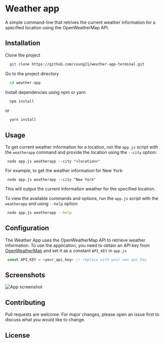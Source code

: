 
# Weather app

A simple command-line that retrives the current weather information for a specified location using the OpenWeatherMap API.


## Installation

Clone the project

```bash
  git clone https://github.com/coung21/weather-app-terminal.git
```

Go to the project directory

```bash
  cd weather-app
```

Install dependencies using npm or yarn

```bash
  npm install
```

or

```bash
  yarn install
```



## Usage

To get current weather information for a location, run the `app.js` script with the `weatherapp` command and provide the location using the `--city` option:
```arduino
 node app.js weatherapp --city "<location>"
```
For example, to get the weather information for New York:
```arduino
 node app.js weatherapp --city "New York"
```
This will output the current information weather for the specified location.

To view the available commands and options, run the `app.js` script with the `weatherapp` and using `--help` option:

```bash
 node app.js weatherapp --help
```




## Configuration

The Weather App uses the OpenWeatherMap API to retrieve weather information. To use the application, you need to obtain an API key from [OpenWeatherMap](https://openweathermap.org/) and set it as a constant `API_KEY` in `app.js`

```javascript
 const API_KEY = <your_api_key> // replace with your own api key
 ```




## Screenshots

![App screenshot](https://user-images.githubusercontent.com/120638231/229171619-66c960bc-1bf9-4d8d-86e2-68eeba6779a7.png)




## Contributing

Pull requests are welcome. For major changes, please open an issue first to discuss what you would like to change.


## License



